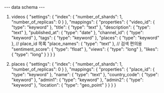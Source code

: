 --- data schema ---
1. videos
{
  "settings": {
    "index": { "number_of_shards": 1, "number_of_replicas": 0 }
  },
  "mappings": {
    "properties": {
      "video_id":        { "type": "keyword" },
      "title":           { "type": "text"    },
      "description":     { "type": "text"    },
      "published_at":    { "type": "date"    },
      "channel_id":      { "type": "keyword" },
      "tags":            { "type": "keyword" },
      "places":          { "type": "keyword" },  // place_id 목록
      "place_names":     { "type": "text"    },  // 검색 편의용
      "sentiment_score": { "type": "float"   },
      "views":           { "type": "long"    },
      "likes":           { "type": "long"    }
    }
  }
}

2. places
{
  "settings": { "index": { "number_of_shards": 1, "number_of_replicas": 0 } },
  "mappings": {
    "properties": {
      "place_id":     { "type": "keyword" },
      "name":         { "type": "text"    },
      "country_code": { "type": "keyword" },
      "admin1":       { "type": "keyword" },
      "admin2":       { "type": "keyword" },
      "location":     { "type": "geo_point" }
    }
  }
}
